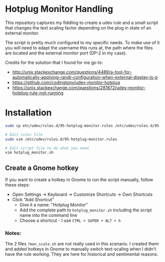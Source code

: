 # Hotplug Monitor Handling

This repository captures my fiddling to create a udev rule and a small script that changes the text scaling factor depending on the plug in state of an external monitor.

The script is pretty much configured to my specific needs. To make use of it you will need to adapt the username this runs at, the path where the files are located and the external monitor port (DP-2 in my case).

Credits for the solution that I found for me go to:

- http://unix.stackexchange.com/questions/4489/a-tool-for-automatically-applying-randr-configuration-when-external-display-is-p
- https://github.com/codingtony/udev-monitor-hotplug
- https://unix.stackexchange.com/questions/281872/udev-monitor-hotplug-rule-not-running

# Installation

```bash
sudo cp etc/udev/rules.d/95-hotplug-monitor.rules /etc/udev/rules.d/95-hotplug-monitor.rules

# Edit rules file
sudo vim /etc/udev/rules.d/95-hotplug-monitor.rules

# Edit script file to do what you need
vim hotplug_monitor.sh
```

## Create a Gnome hotkey

If you want to create a hotkey in Gnome to run the script manually, follow these steps:

- Open Settings -> Keyboard -> Customize Shortcuts -> Own Shortcuts
- Click "Add Shortcut"
    - Give it a name: "Hotplug Monitor"
    - Add the complete path to `hotplug_monitor.sh` including the script name into the command line
    - Choose a shortcut - I use `CTRL + SUPER + ALT + h`

### Notes:

The 2 files `?mon_scale.sh` are not really used in this scenario. I created them and added hotkeys in Gnome to manually switch text-scaling when I didn't have the rule working. They are here for historical and sentimental reasons.

